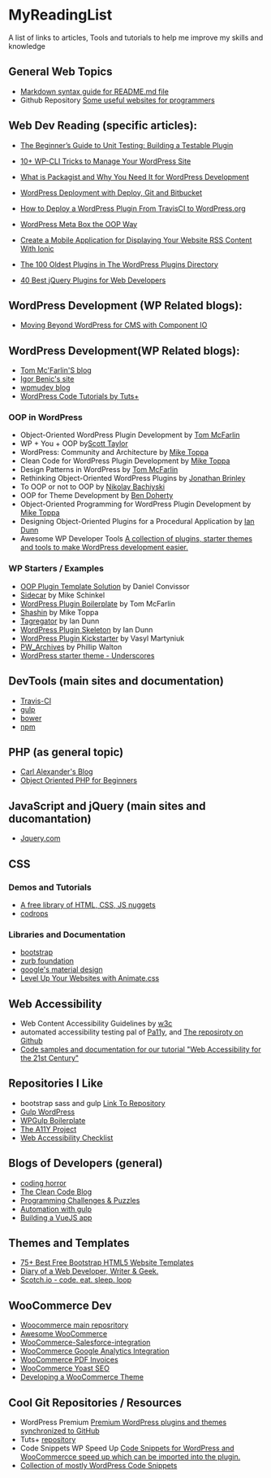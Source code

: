 # MyReadingList
A list of links to articles, Tools and tutorials to help me improve my skills and knowledge 
## General Web Topics
* [Markdown syntax guide for README.md file](https://confluence.atlassian.com/bitbucketserver/markdown-syntax-guide-776639995.html)
* Github Repository [Some useful websites for programmers](https://github.com/sdmg15/Best-websites-a-programmer-should-visit)
## Web Dev Reading (specific articles):
* [The Beginner’s Guide to Unit Testing: Building a Testable Plugin](https://code.tutsplus.com/articles/the-beginners-guide-to-unit-testing-building-a-testable-plugin--wp-25741)
* [10+ WP-CLI Tricks to Manage Your WordPress Site](https://www.codeinwp.com/blog/wp-cli/)
* [What is Packagist and Why You Need It for WordPress Development](https://premium.wpmudev.org/blog/packagist-wordpress-development/)
* [WordPress Deployment with Deploy, Git and Bitbucket](https://www.ostraining.com/blog/wordpress/deploy-git-wordpress/)
* [How to Deploy a WordPress Plugin From TravisCI to WordPress.org](https://code.tutsplus.com/tutorials/how-to-deploy-wordpress-plugin-from-travisci-to-wordpressorg--cms-28831)
* [WordPress Meta Box the OOP Way](https://w3guy.com/wordpress-meta-box-oop/)

* [Create a Mobile Application for Displaying Your Website RSS Content With Ionic](https://code.tutsplus.com/tutorials/create-an-mobile-application-for-displaying-your-website-rss-content-with-ionic--cms-28838)
* [The 100 Oldest Plugins in The WordPress Plugins Directory](https://isabelcastillo.com/oldest-plugins)
* [40 Best jQuery Plugins for Web Developers](http://www.webdesigndev.com/best-jquery-plugins/)
## WordPress Development (WP Related blogs):

* [Moving Beyond WordPress for CMS with Component IO](https://scotch.io/tutorials/moving-beyond-wordpress-for-cms)

## WordPress Development(WP Related blogs):

* [Tom Mc'Farlin'S blog](https://tommcfarlin.com) 
* [Igor Benic's site](http://www.ibenic.com/)
* [wpmudev blog](https://premium.wpmudev.org/blog/)
* [WordPress Code Tutorials by Tuts+](https://code.tutsplus.com/categories/wordpress)
### OOP in WordPress
* Object-Oriented WordPress Plugin Development by [Tom McFarlin](http://tommcfarlin.com/object-oriented-wordpress-plugin/)
* WP + You + OOP by[Scott Taylor](http://scotty-t.com/2012/07/09/wp-you-oop/)
* WordPress: Community and Architecture by [Mike Toppa](http://www.toppa.com/2013/wordpress-community-and-architecture/)
* Clean Code for WordPress Plugin Development by [Mike Toppa](http://wordpress.tv/2011/11/14/mike-toppa-clean-code-for-wordpress-plugin-development/)
* Design Patterns in WordPress by [Tom McFarlin](http://wp.tutsplus.com/series/design-patterns-in-wordpress/)
* Rethinking Object-Oriented WordPress Plugins by [Jonathan Brinley](http://xplus3.net/2011/03/08/rethinking-object-oriented-wordpress-plugins/)
* To OOP or not to OOP by [Nikolay Bachiyski](http://wordpress.tv/2013/12/08/nikolay-bachiyski-to-oop-or-not-to-oop/)
* OOP for Theme Development by [Ben Doherty](http://wordpress.tv/2013/06/13/ben-doherty-oop-for-theme-development/)
* Object-Oriented Programming for WordPress Plugin Development by [Mike Toppa](http://www.slideshare.net/mtoppa/object-oriented-programming-for-wordpress-plugin-development)
* Designing Object-Oriented Plugins for a Procedural Application by [Ian Dunn](http://iandunn.name/designing-object-oriented-plugins-for-a-procedural-application/)
* Awesome WP Developer Tools [A collection of plugins, starter themes and tools to make WordPress development easier.](https://github.com/lukecav/awesome-wp-developer-tools)

### WP Starters / Examples
* [OOP Plugin Template Solution](https://github.com/convissor/oop-plugin-template-solution) by Daniel Convissor
* [Sidecar](https://github.com/newclarity/sidecar) by Mike Schinkel
* [WordPress Plugin Boilerplate](https://github.com/tommcfarlin/WordPress-Plugin-Boilerplate/) by Tom McFarlin
* [Shashin](http://wordpress.org/extend/plugins/shashin/) by Mike Toppa
* [Tagregator](http://wordpress.org/plugins/tagregator/) by Ian Dunn
* [WordPress Plugin Skeleton](https://github.com/iandunn/WordPress-Plugin-Skeleton) by Ian Dunn
* [WordPress Plugin Kickstarter](http://wordpress.org/extend/plugins/wordpress-plugin-kickstarter/) by Vasyl Martyniuk
* [PW_Archives](http://wordpress.org/extend/plugins/pw-archives/) by Phillip Walton
* [WordPress starter theme - Underscores](http://underscores.me/)




## DevTools (main sites and documentation)
* [Travis-CI](https://travis-ci.org/)
* [gulp](https://gulpjs.com/)
* [bower](https://bower.io/)
* [npm](https://www.npmjs.com/)

## PHP (as general topic)
* [Carl Alexander's Blog](https://carlalexander.ca/)
* [Object Oriented PHP for Beginners](http://www.killerphp.com/tutorials/object-oriented-php/)

## JavaScript and jQuery (main sites and ducomantation)
* [Jquery.com](https://jquery.com/)


## CSS

### Demos and Tutorials
* [A free library of HTML, CSS, JS nuggets](https://codyhouse.co/)
* [codrops](https://tympanus.net/codrops/)

### Libraries and Documentation
* [bootstrap](http://getbootstrap.com/)
* [zurb foundation](http://foundation.zurb.com/)
* [google's material design](http://materializecss.com/)
* [Level Up Your Websites with Animate.css](https://scotch.io/tutorials/level-up-your-websites-with-animatecss)


## Web Accessibility
* Web Content Accessibility Guidelines by [w3c](https://github.com/w3c/wcag)
* automated accessibility testing pal of [Pa11y](http://pa11y.org/), and [The reposiroty on Github](https://github.com/pa11y/pa11y)
* [Code samples and documentation for our tutorial "Web Accessibility for the 21st Century"](https://github.com/rahaeli/accessibility)

## Repositories I Like
*  bootstrap sass and gulp [Link To Repository](https://github.com/leadout/bootstrap-sass-gulp)
* [Gulp WordPress](https://github.com/ahmadawais/WPGulp)
* [WPGulp Boilerplate](https://github.com/ahmadawais/WPGulpTheme)
* [The A11Y Project](http://a11yproject.com/)
* [Web Accessibility Checklist](http://a11yproject.com/checklist.html)

## Blogs of Developers (general)
* [coding horror](https://blog.codinghorror.com/)
* [The Clean Code Blog](http://blog.cleancoder.com/)
* [Programming Challenges & Puzzles](https://www.nayuki.io/category/programming)
* [Automation with gulp](https://auth0.com/blog/automate-your-development-workflow-with-gulpjs/)
* [Building a VueJS app](https://auth0.com/blog/build-an-app-with-vuejs/)

## Themes and Templates
* [75+ Best Free Bootstrap HTML5 Website Templates](http://webdesigncover.com/best-free-bootstrap-html5-website-templates.html)
* [Diary of a Web Developer, Writer & Geek.](https://w3guy.com/)
* [Scotch.io - code. eat. sleep. loop](https://scotch.io/)

## WooCommerce Dev
* [Woocommerce main reposritory](https://github.com/woocommerce/woocommerce)
* [Awesome WooCommerce](https://github.com/lukecav/awesome-woocommerce/blob/master/README.md)
* [WooCommerce-Salesforce-integration](https://github.com/Neuralab/WooCommerce-Salesforce-integration)
* [WooCommerce Google Analytics Integration](https://github.com/woocommerce/woocommerce-google-analytics-integration)
* [WooCommerce PDF Invoices](https://github.com/baselbers/woocommerce-pdf-invoices)
* [WooCommerce Yoast SEO](https://github.com/Yoast/wpseo-woocommerce)
* [Developing a WooCommerce Theme](https://github.com/tutsplus/developing-a-woocommerce-theme)
## Cool Git Repositories / Resources
* WordPress Premium [Premium WordPress plugins and themes synchronized to GitHub](https://github.com/wp-premium)
* Tuts+ [repository](https://github.com/tutsplus)
* Code Snippets WP Speed Up [Code Snippets for WordPress and WooCommercce speed up which can be imported into the plugin.](https://github.com/lukecav/code-snippets-wp-speed-up)
* [Collection of mostly WordPress Code Snippets](https://github.com/senlin/Code-Snippets)